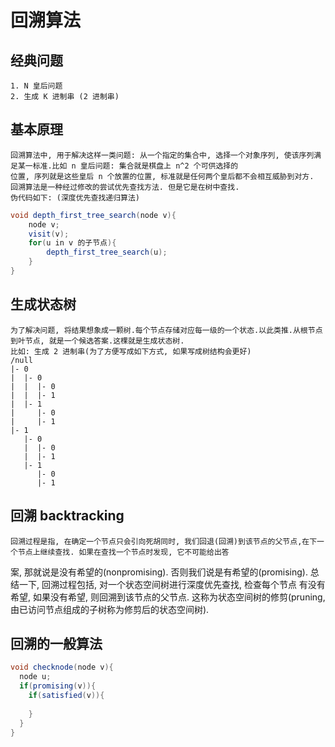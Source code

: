 # 回溯算法
## 经典问题
    1. N 皇后问题
    2. 生成 K 进制串 (2 进制串)

## 基本原理
    回溯算法中, 用于解决这样一类问题: 从一个指定的集合中, 选择一个对象序列, 使该序列满足某一标准.比如 n 皇后问题: 集合就是棋盘上 n^2 个可供选择的
    位置, 序列就是这些皇后 n 个放置的位置, 标准就是任何两个皇后都不会相互威胁到对方.
    回溯算法是一种经过修改的尝试优先查找方法. 但是它是在树中查找.
    伪代码如下: (深度优先查找递归算法)

```java
void depth_first_tree_search(node v){
    node v;
    visit(v);
    for(u in v 的子节点){
        depth_first_tree_search(u);
    }
}
```
## 生成状态树
    为了解决问题, 将结果想象成一颗树.每个节点存储对应每一级的一个状态.以此类推.从根节点到叶节点, 就是一个候选答案.这棵就是生成状态树.     
    比如: 生成 2 进制串(为了方便写成如下方式, 如果写成树结构会更好)
    /null 
    |- 0
    |  |- 0
    |  |  |- 0
    |  |  |- 1
    |  |- 1
    |     |- 0
    |     |- 1
    |- 1
       |- 0
       |  |- 0
       |  |- 1
       |- 1 
          |- 0
          |- 1
## 回溯 backtracking
    回溯过程是指, 在确定一个节点只会引向死胡同时, 我们回退(回溯)到该节点的父节点,在下一个节点上继续查找. 如果在查找一个节点时发现, 它不可能给出答
案, 那就说是没有希望的(nonpromising). 否则我们说是有希望的(promising). 总结一下, 回溯过程包括, 对一个状态空间树进行深度优先查找, 检查每个节点
有没有希望, 如果没有希望, 则回溯到该节点的父节点. 这称为状态空间树的修剪(pruning, 由已访问节点组成的子树称为修剪后的状态空间树).

## 回溯的一般算法
```java
void checknode(node v){
  node u;
  if(promising(v)){
    if(satisfied(v)){
      
    }
  }
}
```











